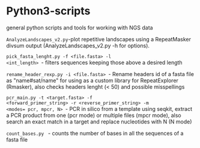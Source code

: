 # Python3-scripts
general python scripts and tools for working with NGS data

<code>AnalyzeLandscapes_v2.py</code>-plot repetitive landscapes using a RepeatMasker divsum output (AnalyzeLandscapes_v2.py -h for options).

<code>pick_fasta_lenght.py -f <file.fasta> -l <int_length> </code>- filters sequences keeping those above a desired length
  
<code>rename_header_rexp.py -i <file.fasta> </code>- Rename headers id of a fasta file as "name#sat/name" for using as a custom library for RepeatExplorer (Rmasker), also checks headers lenght (< 50) and possible misspellings

<code>pcr_main.py -t <target.fasta> -f <forward_primer_string> -r <reverse_primer_string> -m <modes= pcr, mpcr, N> </code>- PCR in silico from a template using seqkit, extract a PCR product from one (pcr mode) or multiple files (mpcr mode), also search an exact match in a target and replace nucleotides with N (N mode)

<code>count_bases.py </code> - counts the number of bases in all the sequences of a fasta file

